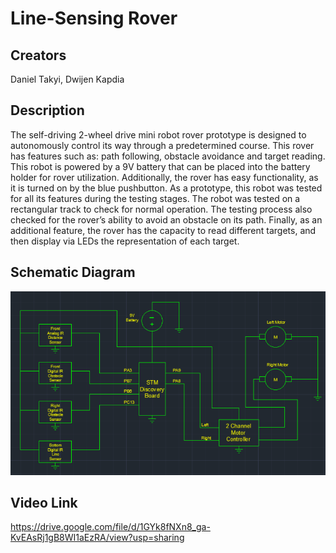 # Line-Sensing Rover
## Creators
Daniel Takyi, Dwijen Kapdia
## Description
The self-driving 2-wheel drive mini robot rover prototype is designed to autonomously control its way through a predetermined course. This rover has features such as: path following, obstacle avoidance and target reading. This robot is powered by a 9V battery that can be placed into the battery holder for rover utilization. Additionally, the rover has easy functionality, as it is turned on by the blue pushbutton. As a prototype, this robot was tested for all its features during the testing stages. The robot was tested on a rectangular track to check for normal operation. The testing process also checked for the rover’s ability to avoid an obstacle on its path. Finally, as an additional feature, the rover has the capacity to read different targets, and then display via LEDs the representation of each target.
## Schematic Diagram
![](https://github.com/dkatakyi/LineSensingRover/blob/5bcb5528d8f891f8e621052a658129825c3ea82f/Project%20Report/schematic.png)
## Video Link
https://drive.google.com/file/d/1GYk8fNXn8_ga-KvEAsRj1gB8WI1aEzRA/view?usp=sharing
